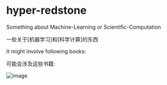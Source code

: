 # hyper-redstone

Something about Machine-Learning or Scientific-Computation

一些关于\[机器学习\]和\[科学计算\]的东西

It might involve following books:

可能会涉及这些书籍:

![image](http://img3x1.ddimg.cn/91/9/1481248981-1_w_1.jpg)

